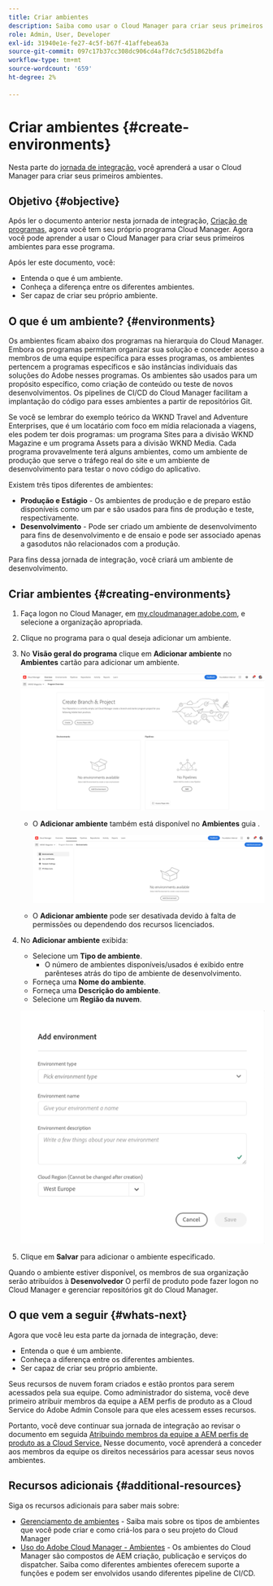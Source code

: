 ```yaml
---
title: Criar ambientes
description: Saiba como usar o Cloud Manager para criar seus primeiros ambientes.
role: Admin, User, Developer
exl-id: 31940e1e-fe27-4c5f-b67f-41affebea63a
source-git-commit: 097c17b37cc308dc906cd4af7dc7c5d51862bdfa
workflow-type: tm+mt
source-wordcount: '659'
ht-degree: 2%

---
```


# Criar ambientes {#create-environments}

Nesta parte do [jornada de integração,](overview.md) você aprenderá a usar o Cloud Manager para criar seus primeiros ambientes.

## Objetivo {#objective}

Após ler o documento anterior nesta jornada de integração, [Criação de programas,](create-program.md) agora você tem seu próprio programa Cloud Manager. Agora você pode aprender a usar o Cloud Manager para criar seus primeiros ambientes para esse programa.

Após ler este documento, você:

* Entenda o que é um ambiente.
* Conheça a diferença entre os diferentes ambientes.
* Ser capaz de criar seu próprio ambiente.

## O que é um ambiente? {#environments}

Os ambientes ficam abaixo dos programas na hierarquia do Cloud Manager. Embora os programas permitam organizar sua solução e conceder acesso a membros de uma equipe específica para esses programas, os ambientes pertencem a programas específicos e são instâncias individuais das soluções do Adobe nesses programas. Os ambientes são usados para um propósito específico, como criação de conteúdo ou teste de novos desenvolvimentos. Os pipelines de CI/CD do Cloud Manager facilitam a implantação do código para esses ambientes a partir de repositórios Git.

Se você se lembrar do exemplo teórico da WKND Travel and Adventure Enterprises, que é um locatário com foco em mídia relacionada a viagens, eles podem ter dois programas: um programa Sites para a divisão WKND Magazine e um programa Assets para a divisão WKND Media. Cada programa provavelmente terá alguns ambientes, como um ambiente de produção que serve o tráfego real do site e um ambiente de desenvolvimento para testar o novo código do aplicativo.

Existem três tipos diferentes de ambientes:

* **Produção e Estágio** - Os ambientes de produção e de preparo estão disponíveis como um par e são usados para fins de produção e teste, respectivamente.
* **Desenvolvimento** - Pode ser criado um ambiente de desenvolvimento para fins de desenvolvimento e de ensaio e pode ser associado apenas a gasodutos não relacionados com a produção.

Para fins dessa jornada de integração, você criará um ambiente de desenvolvimento.

## Criar ambientes {#creating-environments}

1. Faça logon no Cloud Manager, em [my.cloudmanager.adobe.com](https://my.cloudmanager.adobe.com/), e selecione a organização apropriada.

1. Clique no programa para o qual deseja adicionar um ambiente.

1. No **Visão geral do programa** clique em **Adicionar ambiente** no **Ambientes** cartão para adicionar um ambiente.

   ![Cartão de ambientes](/help/implementing/cloud-manager/assets/no-environments.png)

   * O **Adicionar ambiente** também está disponível no **Ambientes** guia .

      ![Guia Ambientes](/help/implementing/cloud-manager/assets/environments-tab.png)

   * O **Adicionar ambiente** pode ser desativada devido à falta de permissões ou dependendo dos recursos licenciados.

1. No **Adicionar ambiente** exibida:

   * Selecione um **Tipo de ambiente**.
      * O número de ambientes disponíveis/usados é exibido entre parênteses atrás do tipo de ambiente de desenvolvimento.
   * Forneça uma **Nome do ambiente**.
   * Forneça uma **Descrição do ambiente**.
   * Selecione um **Região da nuvem**.

   ![Caixa de diálogo Adicionar ambiente](/help/implementing/cloud-manager/assets/add-environment2.png)

1. Clique em **Salvar** para adicionar o ambiente especificado.

Quando o ambiente estiver disponível, os membros de sua organização serão atribuídos à **Desenvolvedor** O perfil de produto pode fazer logon no Cloud Manager e gerenciar repositórios git do Cloud Manager.

## O que vem a seguir {#whats-next}

Agora que você leu esta parte da jornada de integração, deve:

* Entenda o que é um ambiente.
* Conheça a diferença entre os diferentes ambientes.
* Ser capaz de criar seu próprio ambiente.

Seus recursos de nuvem foram criados e estão prontos para serem acessados pela sua equipe. Como administrador do sistema, você deve primeiro atribuir membros da equipe a AEM perfis de produto as a Cloud Service do Adobe Admin Console para que eles acessem esses recursos.

Portanto, você deve continuar sua jornada de integração ao revisar o documento em seguida [Atribuindo membros da equipe a AEM perfis de produto as a Cloud Service.](assign-profiles-aem.md)  Nesse documento, você aprenderá a conceder aos membros da equipe os direitos necessários para acessar seus novos ambientes.

## Recursos adicionais {#additional-resources}

Siga os recursos adicionais para saber mais sobre:

* [Gerenciamento de ambientes](/help/implementing/cloud-manager/manage-environments.md) - Saiba mais sobre os tipos de ambientes que você pode criar e como criá-los para o seu projeto do Cloud Manager
* [Uso do Adobe Cloud Manager - Ambientes](https://experienceleague.adobe.com/docs/experience-manager-learn/cloud-service/cloud-manager/environments.html) - Os ambientes do Cloud Manager são compostos de AEM criação, publicação e serviços do dispatcher. Saiba como diferentes ambientes oferecem suporte a funções e podem ser envolvidos usando diferentes pipeline de CI/CD.
